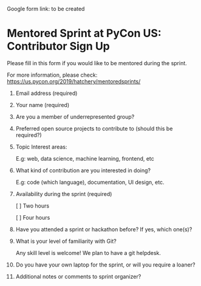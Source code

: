 Google form link: to be created

# Mentored Sprint at PyCon US: Contributor Sign Up

Please fill in this form if you would like to be mentored during the sprint.

For more information, please check: https://us.pycon.org/2019/hatchery/mentoredsprints/

1. Email address (required)

2. Your name (required)

3. Are you a member of underrepresented group?

4. Preferred open source projects to contribute to (should this be required?)

5. Topic Interest areas:
   
   E.g: web, data science, machine learning, frontend, etc

6. What kind of contribution are you interested in doing?
   
   E.g: code (which language), documentation, UI design, etc.

7. Availability during the sprint (required)

   [ ] Two hours

   [ ] Four hours

8. Have you attended a sprint or hackathon before? If yes, which one(s)?

9. What is your level of familiarity with Git?

   Any skill level is welcome! We plan to have a git helpdesk.

10. Do you have your own laptop for the sprint, or will you require a loaner?

11. Additional notes or comments to sprint organizer?

